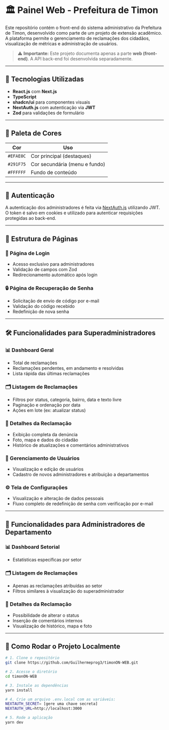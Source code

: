 # 🏛️ Painel Web - Prefeitura de Timon

Este repositório contém o front-end do sistema administrativo da Prefeitura de Timon, desenvolvido como parte de um projeto de extensão acadêmico. A plataforma permite o gerenciamento de reclamações dos cidadãos, visualização de métricas e administração de usuários.

> ⚠️ **Importante:** Este projeto documenta apenas a parte **web (front-end)**. A API back-end foi desenvolvida separadamente.

---

## 🚀 Tecnologias Utilizadas

- **React.js** com **Next.js**
- **TypeScript**
- **shadcn/ui** para componentes visuais
- **NextAuth.js** com autenticação via **JWT**
- **Zod** para validações de formulário

---

## 🎨 Paleta de Cores

| Cor         | Uso                          |
|-------------|------------------------------|
| `#EFAE0C`   | Cor principal (destaques)     |
| `#291F75`   | Cor secundária (menu e fundo) |
| `#FFFFFF`   | Fundo de conteúdo             |

---

## 🔐 Autenticação

A autenticação dos administradores é feita via [NextAuth.js](https://next-auth.js.org/) utilizando JWT. O token é salvo em cookies e utilizado para autenticar requisições protegidas ao back-end.

---

## 🧩 Estrutura de Páginas

### 🔑 Página de Login

- Acesso exclusivo para administradores
- Validação de campos com Zod
- Redirecionamento automático após login

### 🔒 Página de Recuperação de Senha

- Solicitação de envio de código por e-mail
- Validação do código recebido
- Redefinição de nova senha

---

## 🛠️ Funcionalidades para Superadministradores

### 📊 Dashboard Geral

- Total de reclamações
- Reclamações pendentes, em andamento e resolvidas
- Lista rápida das últimas reclamações

### 🗂️ Listagem de Reclamações

- Filtros por status, categoria, bairro, data e texto livre
- Paginação e ordenação por data
- Ações em lote (ex: atualizar status)

### 📝 Detalhes da Reclamação

- Exibição completa da denúncia
- Foto, mapa e dados do cidadão
- Histórico de atualizações e comentários administrativos

### 👥 Gerenciamento de Usuários

- Visualização e edição de usuários
- Cadastro de novos administradores e atribuição a departamentos

### ⚙️ Tela de Configurações

- Visualização e alteração de dados pessoais
- Fluxo completo de redefinição de senha com verificação por e-mail

---

## 💼 Funcionalidades para Administradores de Departamento

### 📊 Dashboard Setorial

- Estatísticas específicas por setor

### 🗂️ Listagem de Reclamações

- Apenas as reclamações atribuídas ao setor
- Filtros similares à visualização do superadministrador

### 📝 Detalhes da Reclamação

- Possibilidade de alterar o status
- Inserção de comentários internos
- Visualização de histórico, mapa e foto

---

## 🧪 Como Rodar o Projeto Localmente

```bash
# 1. Clone o repositório
git clone https://github.com/Guilhermeprog3/timonON-WEB.git

# 2. Acesse o diretório
cd timonON-WEB

# 3. Instale as dependências
yarn install

# 4. Crie um arquivo .env.local com as variáveis:
NEXTAUTH_SECRET= [gere uma chave secreta]
NEXTAUTH_URL=http://localhost:3000

# 5. Rode a aplicação
yarn dev
